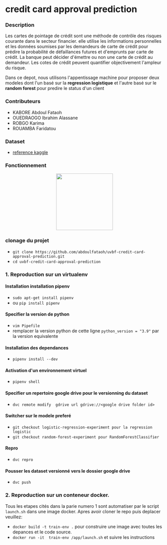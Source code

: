 # credit card approval prediction

### Description
Les cartes de pointage de crédit sont une méthode de contrôle des risques courante dans le secteur financier. elle utilise les informations personnelles et les données soumises par les demandeurs de carte de crédit pour prédire la probabilité de défaillances futures et d'emprunts par carte de crédit. La banque peut décider d'émettre ou non une carte de crédit au demandeur. Les cotes de crédit peuvent quantifier objectivement l'ampleur du risque.

Dans ce depot, nous utilisons l'appentissage machine pour proposer deux modeles dont l'un basé sur la **regression logistique** et l'autre basé sur le **random forest** pour predire le status d'un client

### Contributeurs
 - KABORE Abdoul Fataoh
 - OUEDRAOGO Ibrahim Alassane
 - ROBGO Karima
 - ROUAMBA Faridatou
 
### Dataset
 - [reference kaggle](https://www.kaggle.com/rikdifos/credit-card-approval-prediction?select=credit_record.csv)

### Fonctionnement
<p align="center">
  <img width="180" src="https://drive.google.com/uc?export=download&id=1u29V3rylBuTiRfg8rMvXiHXmv05vp1xF">
</p>


### clonage du projet
- ```git clone https://github.com/abdoulfataoh/uvbf-credit-card-approval-prediction.git```
- ```cd uvbf-credit-card-approval-prediction```
### 1. Reproduction sur un virtualenv
#### Installation installation pipenv
- ```sudo apt-get install pipenv```
- ou ```pip install pipenv```

#### Specifier la version de python
- ```vim Pipefile```
- remplacer la version python de cette ligne ```python_version = "3.9"``` par la version equivalente
#### Installation des dependances
- ```pipenv install --dev```

#### Activation d'un environnement virtuel
- ```pipenv shell```

#### Specifier un repertoire google drive pour le versionning du dataset
- ```dvc remote modify  gdrive url gdrive://<google drive folder id>```

#### Switcher sur le modele preferé
- ```git checkout logistic-regression-experiment pour la regression logistic```
- ```git checkout random-forest-experiment pour RandomForestClassifier```
#### Repro
- ```dvc repro```

#### Pousser les dataset versionné vers le dossier google drive
- ```dvc push```

### 2. Reproduction sur un conteneur docker.
Tous les etapes cités dans la parie numero 1 sont automatiser par le script ```launch.sh``` dans une image docker. Apres avoir cloner le repo puis deplacer veuillez:

- ```docker build -t train-env .``` pour construire une image avec toutes les depances et le code source.
- ```docker run -it  train-env /app/launch.sh``` et suivre les instructions
